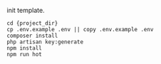 init template.

```
cd {project_dir}
cp .env.example .env || copy .env.example .env
composer install
php artisan key:generate
npm install
npm run hot
```
